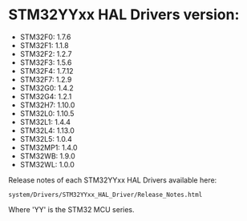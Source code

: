 # STM32YYxx HAL Drivers version:

  * STM32F0: 1.7.6
  * STM32F1: 1.1.8
  * STM32F2: 1.2.7
  * STM32F3: 1.5.6
  * STM32F4: 1.7.12
  * STM32F7: 1.2.9
  * STM32G0: 1.4.2
  * STM32G4: 1.2.1
  * STM32H7: 1.10.0
  * STM32L0: 1.10.5
  * STM32L1: 1.4.4
  * STM32L4: 1.13.0
  * STM32L5: 1.0.4
  * STM32MP1: 1.4.0
  * STM32WB: 1.9.0
  * STM32WL: 1.0.0

Release notes of each STM32YYxx HAL Drivers available here:

`system/Drivers/STM32YYxx_HAL_Driver/Release_Notes.html`

Where 'YY' is the STM32 MCU series.

